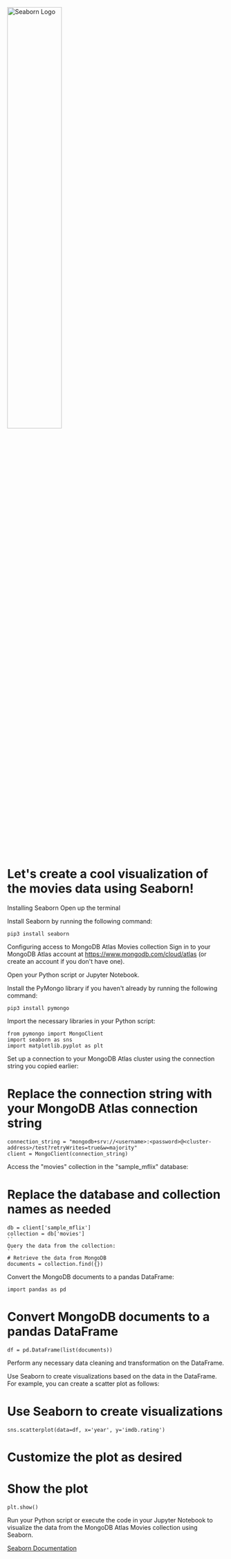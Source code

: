 <img src="https://img.appsious.com/logo/seaborn.jpg" alt="Seaborn Logo" width="50%">

# Let's create a cool visualization of the movies data using Seaborn!
Installing Seaborn
Open up the terminal

Install Seaborn by running the following command:
```
pip3 install seaborn
```
Configuring access to MongoDB Atlas Movies collection
Sign in to your MongoDB Atlas account at https://www.mongodb.com/cloud/atlas (or create an account if you don't have one).

Open your Python script or Jupyter Notebook.

Install the PyMongo library if you haven't already by running the following command:
```
pip3 install pymongo
```
Import the necessary libraries in your Python script:
```
from pymongo import MongoClient
import seaborn as sns
import matplotlib.pyplot as plt
```
Set up a connection to your MongoDB Atlas cluster using the connection string you copied earlier:

# Replace the connection string with your MongoDB Atlas connection string
```
connection_string = "mongodb+srv://<username>:<password>@<cluster-address>/test?retryWrites=true&w=majority"
client = MongoClient(connection_string)
```
Access the "movies" collection in the "sample_mflix" database:

# Replace the database and collection names as needed
```
db = client['sample_mflix']
collection = db['movies']
``
Query the data from the collection:
``
# Retrieve the data from MongoDB
documents = collection.find({})
```
Convert the MongoDB documents to a pandas DataFrame:

```
import pandas as pd
```
# Convert MongoDB documents to a pandas DataFrame
```
df = pd.DataFrame(list(documents))
```
Perform any necessary data cleaning and transformation on the DataFrame.

Use Seaborn to create visualizations based on the data in the DataFrame. For example, you can create a scatter plot as follows:

# Use Seaborn to create visualizations
```
sns.scatterplot(data=df, x='year', y='imdb.rating')
```
# Customize the plot as desired

# Show the plot
```
plt.show()
```
Run your Python script or execute the code in your Jupyter Notebook to visualize the data from the MongoDB Atlas Movies collection using Seaborn.

[Seaborn Documentation](https://seaborn.pydata.org/)
